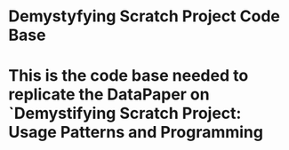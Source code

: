 # Demystyfying Scratch Project Code Base
# This is the code base needed to replicate the DataPaper on `Demystifying Scratch Project: Usage Patterns and Programming

